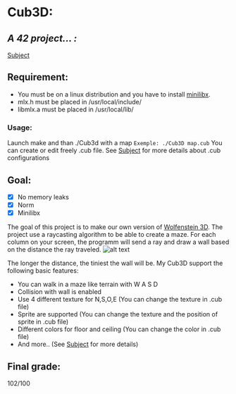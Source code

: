 # **Cub3D:** 
## ***A 42 project... :***
[Subject][1]
## Requirement:
- You must be on a linux distribution and you have to install [minilibx][2].
- mlx.h must be placed in /usr/local/include/
- libmlx.a must be placed in /usr/local/lib/
### Usage:
Launch make and than ./Cub3d with a map `Exemple: ./Cub3D map.cub`
You can create or edit freely .cub file. See [Subject][1] for more details about .cub configurations
## Goal:

- [x] No memory leaks
- [x] Norm
- [x] Minilibx

The goal of this project is to make our own version of [Wolfenstein 3D][3]. 
The project use a raycasting algorithm to be able to create a maze. For each column on your screen, the programm will send a ray and draw a wall based on the distance the ray traveled.
![alt text](https://lh3.googleusercontent.com/proxy/8BHxqEMdVFJPD3BKrODz9vBHNYyTbrSp9-EalggRZtpM0UOANPrScW7PRFTvRmxONcNfsCKHJotski3K7caZMVWvZI_0vRQZ2xssCQ4EYRe-AA)

The longer the distance, the tiniest the wall will be. My Cub3D support the following basic features:
- You can walk in a maze like terrain with W A S D
- Collision with wall is enabled
- Use 4 different texture for N,S,O,E (You can change the texture in .cub file)
- Sprite are supported (You can change the texture and the position of sprite in .cub file)
- Different colors for floor and ceiling (You can change the color in .cub file)
- And more.. (See [Subject][1] for more details)

## Final grade:
102/100

[1]: https://github.com/fleger42/cub3d/blob/master/cub3d.pdf
[2]: https://github.com/42Paris/minilibx-linux
[3]: https://fr.wikipedia.org/wiki/Wolfenstein_3D
